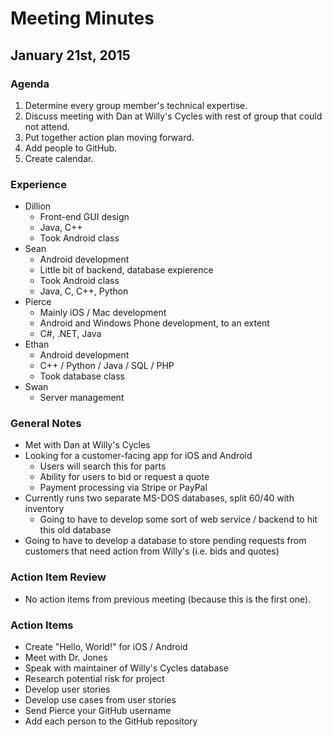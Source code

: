 # Meeting Minutes
## January 21st, 2015

### Agenda
1. Determine every group member's technical expertise.
2. Discuss meeting with Dan at Willy's Cycles with rest of group that could not attend.
3. Put together action plan moving forward.
4. Add people to GitHub.
5. Create calendar.

### Experience
* Dillion
   * Front-end GUI design
   * Java, C++
   * Took Android class
* Sean
   * Android development
   * Little bit of backend, database expierence
   * Took Android class
   * Java, C, C++, Python
* Pierce
   * Mainly iOS / Mac development
   * Android and Windows Phone development, to an extent
   * C#, .NET, Java
* Ethan
   * Android development
   * C++ / Python / Java / SQL / PHP
   * Took database class
* Swan
   * Server management

### General Notes
* Met with Dan at Willy's Cycles
* Looking for a customer-facing app for iOS and Android
   * Users will search this for parts
   * Ability for users to bid or request a quote
   * Payment processing via Stripe or PayPal
* Currently runs two separate MS-DOS databases, split 60/40 with inventory
   * Going to have to develop some sort of web service / backend to hit this old database
* Going to have to develop a database to store pending requests from customers that need action from Willy's (i.e. bids and quotes)

### Action Item Review
* No action items from previous meeting (because this is the first one).

### Action Items
* Create "Hello, World!" for iOS / Android
* Meet with Dr. Jones
* Speak with maintainer of Willy's Cycles database
* Research potential risk for project
* Develop user stories
* Develop use cases from user stories
* Send Pierce your GitHub username
* Add each person to the GitHub repository
